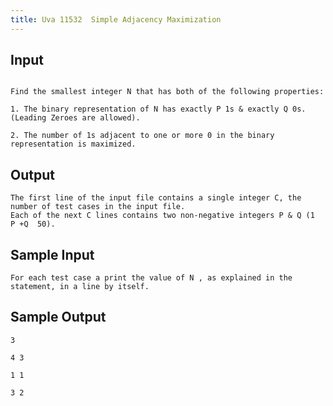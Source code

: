 ```yaml
---
title: Uva 11532  Simple Adjacency Maximization
---
```



## Input

```text

Find the smallest integer N that has both of the following properties:

1. The binary representation of N has exactly P 1s & exactly Q 0s. (Leading Zeroes are allowed).

2. The number of 1s adjacent to one or more 0 in the binary representation is maximized.
```

## Output

```text
The first line of the input file contains a single integer C, the number of test cases in the input file.
Each of the next C lines contains two non-negative integers P & Q (1  P +Q  50).

```

## Sample Input

```text
For each test case a print the value of N , as explained in the statement, in a line by itself.

```

## Sample Output

```text
3

4 3

1 1

3 2

```
